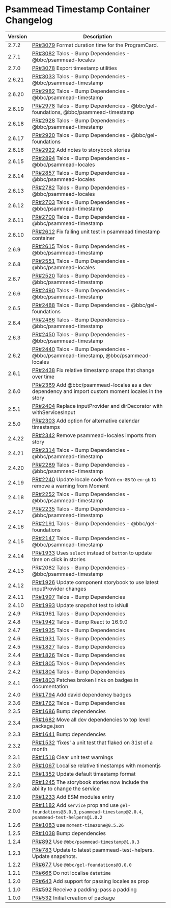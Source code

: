 # Psammead Timestamp Container Changelog

<!-- prettier-ignore -->
| Version | Description |
|---------|-------------|
| 2.7.2 | [PR#3079](https://github.com/bbc/psammead/pull/3079) Format duration time for the ProgramCard.
| 2.7.1 | [PR#3082](https://github.com/bbc/psammead/pull/3082) Talos - Bump Dependencies - @bbc/psammead-locales |
| 2.7.0 | [PR#3078](https://github.com/bbc/psammead/pull/3078) Export timestamp utilities |
| 2.6.21 | [PR#3033](https://github.com/bbc/psammead/pull/3033) Talos - Bump Dependencies - @bbc/psammead-timestamp |
| 2.6.20 | [PR#2982](https://github.com/bbc/psammead/pull/2982) Talos - Bump Dependencies - @bbc/psammead-timestamp |
| 2.6.19 | [PR#2978](https://github.com/bbc/psammead/pull/2978) Talos - Bump Dependencies - @bbc/gel-foundations, @bbc/psammead-timestamp |
| 2.6.18 | [PR#2928](https://github.com/bbc/psammead/pull/2928) Talos - Bump Dependencies - @bbc/psammead-timestamp |
| 2.6.17 | [PR#2920](https://github.com/bbc/psammead/pull/2920) Talos - Bump Dependencies - @bbc/gel-foundations |
| 2.6.16 | [PR#2922](https://github.com/bbc/psammead/pull/2922) Add notes to storybook stories |
| 2.6.15 | [PR#2894](https://github.com/bbc/psammead/pull/2894) Talos - Bump Dependencies - @bbc/psammead-locales |
| 2.6.14 | [PR#2857](https://github.com/bbc/psammead/pull/2857) Talos - Bump Dependencies - @bbc/psammead-locales |
| 2.6.13 | [PR#2782](https://github.com/bbc/psammead/pull/2782) Talos - Bump Dependencies - @bbc/psammead-locales |
| 2.6.12 | [PR#2703](https://github.com/bbc/psammead/pull/2703) Talos - Bump Dependencies - @bbc/psammead-timestamp |
| 2.6.11 | [PR#2700](https://github.com/bbc/psammead/pull/2700) Talos - Bump Dependencies - @bbc/psammead-timestamp |
| 2.6.10 | [PR#2612](https://github.com/bbc/psammead/pull/2612) Fix failing unit test in psammead timestamp container |
| 2.6.9 | [PR#2615](https://github.com/bbc/psammead/pull/2615) Talos - Bump Dependencies - @bbc/psammead-timestamp |
| 2.6.8 | [PR#2551](https://github.com/bbc/psammead/pull/2551) Talos - Bump Dependencies - @bbc/psammead-locales |
| 2.6.7 | [PR#2520](https://github.com/bbc/psammead/pull/2520) Talos - Bump Dependencies - @bbc/psammead-timestamp |
| 2.6.6 | [PR#2490](https://github.com/bbc/psammead/pull/2490) Talos - Bump Dependencies - @bbc/psammead-timestamp |
| 2.6.5 | [PR#2488](https://github.com/bbc/psammead/pull/2488) Talos - Bump Dependencies - @bbc/gel-foundations |
| 2.6.4 | [PR#2486](https://github.com/bbc/psammead/pull/2486) Talos - Bump Dependencies - @bbc/psammead-timestamp |
| 2.6.3 | [PR#2450](https://github.com/bbc/psammead/pull/2450) Talos - Bump Dependencies - @bbc/psammead-timestamp |
| 2.6.2 | [PR#2440](https://github.com/bbc/psammead/pull/2440) Talos - Bump Dependencies - @bbc/psammead-timestamp, @bbc/psammead-locales |
| 2.6.1 | [PR#2438](https://github.com/bbc/psammead/pull/2438) Fix relative timestamp snaps that change over time |
| 2.6.0 | [PR#2369](https://github.com/bbc/psammead/pull/2369) Add @bbc/psammead-locales as a dev dependency and import custom moment locales in the story |
| 2.5.1 | [PR#2404](https://github.com/bbc/psammead/pull/2404) Replace inputProvider and dirDecorator with withServicesInput |
| 2.5.0 | [PR#2303](https://github.com/bbc/psammead/pull/2303) Add option for alternative calendar timestamps |
| 2.4.22 | [PR#2342](https://github.com/bbc/psammead/pull/2342) Remove psammead-locales imports from story |
| 2.4.21 | [PR#2314](https://github.com/bbc/psammead/pull/2314) Talos - Bump Dependencies - @bbc/psammead-timestamp |
| 2.4.20 | [PR#2289](https://github.com/bbc/psammead/pull/2289) Talos - Bump Dependencies - @bbc/psammead-timestamp |
| 2.4.19 | [PR#2240](https://github.com/bbc/psammead/pull/2240) Update locale code from `en-GB` to `en-gb` to remove a warning from Moment |
| 2.4.18 | [PR#2252](https://github.com/bbc/psammead/pull/2252) Talos - Bump Dependencies - @bbc/psammead-timestamp |
| 2.4.17 | [PR#2235](https://github.com/bbc/psammead/pull/2235) Talos - Bump Dependencies - @bbc/psammead-timestamp |
| 2.4.16 | [PR#2191](https://github.com/bbc/psammead/pull/2191) Talos - Bump Dependencies - @bbc/gel-foundations |
| 2.4.15 | [PR#2147](https://github.com/bbc/psammead/pull/2147) Talos - Bump Dependencies - @bbc/psammead-timestamp |
| 2.4.14 | [PR#1933](https://github.com/bbc/psammead/pull/1933) Uses `select` instead of `button` to update time on click in stories |
| 2.4.13 | [PR#2082](https://github.com/bbc/psammead/pull/2082) Talos - Bump Dependencies - @bbc/psammead-timestamp |
| 2.4.12 | [PR#1926](https://github.com/bbc/psammead/pull/1926) Update component storybook to use latest inputProvider changes |
| 2.4.11 | [PR#1997](https://github.com/bbc/psammead/pull/1997) Talos - Bump Dependencies |
| 2.4.10 | [PR#1993](https://github.com/bbc/psammead/pull/1993) Update snapshot test to isNull |
| 2.4.9 | [PR#1961](https://github.com/bbc/psammead/pull/1961) Talos - Bump Dependencies |
| 2.4.8 | [PR#1942](https://github.com/bbc/psammead/pull/1942) Talos - Bump React to 16.9.0 |
| 2.4.7 | [PR#1935](https://github.com/bbc/psammead/pull/1935) Talos - Bump Dependencies |
| 2.4.6 | [PR#1931](https://github.com/bbc/psammead/pull/1931) Talos - Bump Dependencies |
| 2.4.5 | [PR#1827](https://github.com/bbc/psammead/pull/1827) Talos - Bump Dependencies |
| 2.4.4 | [PR#1826](https://github.com/bbc/psammead/pull/1826) Talos - Bump Dependencies |
| 2.4.3 | [PR#1805](https://github.com/bbc/psammead/pull/1805) Talos - Bump Dependencies |
| 2.4.2 | [PR#1804](https://github.com/bbc/psammead/pull/1804) Talos - Bump Dependencies |
| 2.4.1 | [PR#1803](https://github.com/bbc/psammead/pull/1803/) Patches broken links on badges in documentation |
| 2.4.0 | [PR#1794](https://github.com/bbc/psammead/pull/1794) Add david dependency badges |
| 2.3.6 | [PR#1762](https://github.com/bbc/psammead/pull/1762) Talos - Bump Dependencies |
| 2.3.5 | [PR#1686](https://github.com/bbc/psammead/pull/1686) Bump dependencies |
| 2.3.4 | [PR#1682](https://github.com/bbc/psammead/pull/1682) Move all dev dependencies to top level package.json |
| 2.3.3 | [PR#1641](https://github.com/bbc/psammead/pull/1641) Bump dependencies |
| 2.3.2 | [PR#1532](https://github.com/bbc/psammead/pull/1532) 'fixes' a unit test that flaked on 31st of a month |
| 2.3.1 | [PR#1518](https://github.com/bbc/psammead/pull/1518) Clear unit test warnings |
| 2.3.0 | [PR#1067](https://github.com/bbc/psammead/pull/1067) Localise relative timestamps with momentjs |
| 2.2.1 | [PR#1352](https://github.com/bbc/psammead/pull/1352) Update default timestamp format |
| 2.2.0   | [PR#1245](https://github.com/bbc/psammead/pull/1245) The storybook stories now include the ability to change the service |
| 2.1.0 | [PR#1233](https://github.com/bbc/psammead/pull/1233) Add ESM modules entry |
| 2.0.0   | [PR#1182](https://github.com/bbc/psammead/pull/1182) Add `service` prop and use `gel-foundations@3.0.3`, `psammead-timestamp@2.0.4`, `psammead-test-helpers@1.0.2` |
| 1.2.6   | [PR#1083](https://github.com/bbc/psammead/pull/1083) use `moment-timezone@0.5.26` |
| 1.2.5   | [PR#1038](https://github.com/bbc/psammead/pull/1038) Bump dependencies |
| 1.2.4 | [PR#892](https://github.com/bbc/psammead/pull/892) Use `@bbc/psammead-timestamp@1.0.3` |
| 1.2.3 | [PR#783](https://github.com/bbc/psammead/pull/783) Update to latest psammead-test-helpers. Update snapshots. |
| 1.2.2 | [PR#677](https://github.com/bbc/psammead/pull/677) Use `@bbc/gel-foundations@3.0.0` |
| 1.2.1 | [PR#666](https://github.com/bbc/psammead/pull/666) Do not localise `datetime` |
| 1.2.0 | [PR#643](https://github.com/bbc/psammead/pull/643) Add support for passing locales as prop |
| 1.1.0 | [PR#592](https://github.com/bbc/psammead/pull/592) Receive a padding; pass a padding |
| 1.0.0 | [PR#532](https://github.com/bbc/psammead/pull/532) Initial creation of package |
